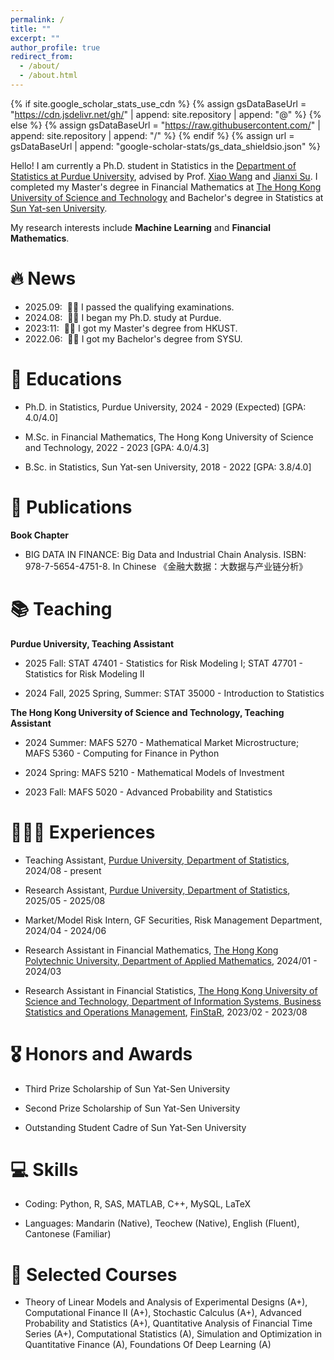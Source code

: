 ```yaml
---
permalink: /
title: ""
excerpt: ""
author_profile: true
redirect_from: 
  - /about/
  - /about.html
---
```


{% if site.google_scholar_stats_use_cdn %}
{% assign gsDataBaseUrl = "https://cdn.jsdelivr.net/gh/" | append: site.repository | append: "@" %}
{% else %}
{% assign gsDataBaseUrl = "https://raw.githubusercontent.com/" | append: site.repository | append: "/" %}
{% endif %}
{% assign url = gsDataBaseUrl | append: "google-scholar-stats/gs_data_shieldsio.json" %}

<span class='anchor' id='about-me'></span>

Hello! I am currently a Ph.D. student in Statistics in the [Department of Statistics at Purdue University](https://www.stat.purdue.edu/index.html), advised by Prof. [Xiao Wang](https://www.stat.purdue.edu/~wangxiao/index.html) and [Jianxi Su](https://www.stat.purdue.edu/~jianxi/). I completed my Master's degree in Financial Mathematics at [The Hong Kong University of Science and Technology](https://hkust.edu.hk/) and Bachelor's degree in Statistics at [Sun Yat-sen University](https://www.sysu.edu.cn/sysuen/). 

My research interests include **Machine Learning** and **Financial Mathematics**. 

<!-- **Stochastic Control** with applications in **Quantitative Finance**. -->

<!-- My research interest includes neural machine translation and computer vision. I have published more than 100 papers at the top international AI conferences with total <a href='https://scholar.google.com/citations?user=DhtAFkwAAAAJ'>google scholar citations <strong><span id='total_cit'>260000+</span></strong></a> (You can also use google scholar badge <a href='https://scholar.google.com/citations?user=DhtAFkwAAAAJ'><img src="https://img.shields.io/endpoint?url={{ url | url_encode }}&logo=Google%20Scholar&labelColor=f6f6f6&color=9cf&style=flat&label=citations"></a>). -->


# 🔥 News
- 2025.09: &nbsp;🎉🎉 I passed the qualifying examinations. 
- 2024.08: &nbsp;🎉🎉 I began my Ph.D. study at Purdue. 
- 2023:11: &nbsp;🎉🎉 I got my Master's degree from HKUST. 
- 2022.06: &nbsp;🎉🎉 I got my Bachelor's degree from SYSU. 

<!-- 
- *2022.02*: &nbsp;🎉🎉 Lorem ipsum dolor sit amet, consectetur adipiscing elit. Vivamus ornare aliquet ipsum, ac tempus justo dapibus sit amet. 
- *2022.02*: &nbsp;🎉🎉 Lorem ipsum dolor sit amet, consectetur adipiscing elit. Vivamus ornare aliquet ipsum, ac tempus justo dapibus sit amet.  
-->

# 📖 Educations
- Ph.D. in Statistics, Purdue University, 2024 - 2029 (Expected) [GPA: 4.0/4.0]

- M.Sc. in Financial Mathematics, The Hong Kong University of Science and Technology, 2022 - 2023 [GPA: 4.0/4.3]

- B.Sc. in Statistics, Sun Yat-sen University, 2018 - 2022 [GPA: 3.8/4.0]



# 📝 Publications 
<!-- 
<div class='paper-box'><div class='paper-box-image'><div><div class="badge">CVPR 2016</div><img src='images/500x300.png' alt="sym" width="100%"></div></div>
<div class='paper-box-text' markdown="1">

[Deep Residual Learning for Image Recognition](https://openaccess.thecvf.com/content_cvpr_2016/papers/He_Deep_Residual_Learning_CVPR_2016_paper.pdf)

**Kaiming He**, Xiangyu Zhang, Shaoqing Ren, Jian Sun

[**Project**](https://scholar.google.com/citations?view_op=view_citation&hl=zh-CN&user=DhtAFkwAAAAJ&citation_for_view=DhtAFkwAAAAJ:ALROH1vI_8AC) <strong><span class='show_paper_citations' data='DhtAFkwAAAAJ:ALROH1vI_8AC'></span></strong>
- Lorem ipsum dolor sit amet, consectetur adipiscing elit. Vivamus ornare aliquet ipsum, ac tempus justo dapibus sit amet. 
</div>
</div>

- [Lorem ipsum dolor sit amet, consectetur adipiscing elit. Vivamus ornare aliquet ipsum, ac tempus justo dapibus sit amet](https://github.com), A, B, C, **CVPR 2020** -->

<!-- 
**Working Paper**

- Perhaps in the future ...

**Published Paper**

- Perhaps in the future ...
-->

**Book Chapter**

- BIG DATA IN FINANCE: Big Data and Industrial Chain Analysis. ISBN: 978-7-5654-4751-8. In Chinese 《金融大数据：大数据与产业链分析》




<!-- 
# 💬 Invited Talks

- Perhaps in the future ...
-->

<!-- 
- *2021.06*, Lorem ipsum dolor sit amet, consectetur adipiscing elit. Vivamus ornare aliquet ipsum, ac tempus justo dapibus sit amet. 
- *2021.03*, Lorem ipsum dolor sit amet, consectetur adipiscing elit. Vivamus ornare aliquet ipsum, ac tempus justo dapibus sit amet.  \| [\[video\]](https://github.com/) 
-->


# 📚 Teaching

**Purdue University, Teaching Assistant**

- 2025 Fall: STAT 47401 - Statistics for Risk Modeling I; STAT 47701 - Statistics for Risk Modeling II

- 2024 Fall, 2025 Spring, Summer: STAT 35000 - Introduction to Statistics

<!-- - 2025 Spring: STAT 35000 - Introduction to Statistics -->

<!-- - 2024 Fall: STAT 35000 - Introduction to Statistics -->

**The Hong Kong University of Science and Technology, Teaching Assistant**

- 2024 Summer: MAFS 5270 - Mathematical Market Microstructure; MAFS 5360 - Computing for Finance in Python

- 2024 Spring: MAFS 5210 - Mathematical Models of Investment

- 2023 Fall: MAFS 5020 - Advanced Probability and Statistics


# 🧑🏻‍💻 Experiences

- Teaching Assistant, [Purdue University, Department of Statistics](https://www.stat.purdue.edu/index.html), 2024/08 - present

- Research Assistant, [Purdue University, Department of Statistics](https://www.stat.purdue.edu/index.html), 2025/05 - 2025/08

- Market/Model Risk Intern, GF Securities, Risk Management Department, 2024/04 - 2024/06

- Research Assistant in Financial Mathematics, [The Hong Kong Polytechnic University, Department of Applied Mathematics](https://www.polyu.edu.hk/ama/), 2024/01 - 2024/03
<!-- Supervisor: Prof. Kexin CHEN -->

- Research Assistant in Financial Statistics, [The Hong Kong University of Science and Technology, Department of Information Systems, Business Statistics and Operations Management](https://isom.hkust.edu.hk/), [FinStaR](https://finstar.hkust.edu.hk/), 2023/02 - 2023/08
<!-- Supervisor: Prof. Yingying LI and Xinghua ZHENG -->


# 🎖 Honors and Awards
<!-- - *2021.10* Lorem ipsum dolor sit amet, consectetur adipiscing elit. Vivamus ornare aliquet ipsum, ac tempus justo dapibus sit amet. 
- *2021.09* Lorem ipsum dolor sit amet, consectetur adipiscing elit. Vivamus ornare aliquet ipsum, ac tempus justo dapibus sit amet.  -->
- Third Prize Scholarship of Sun Yat-Sen University 

- Second Prize Scholarship of Sun Yat-Sen University 

- Outstanding Student Cadre of Sun Yat-Sen University 


# 💻 Skills

- Coding: Python, R, SAS, MATLAB, C++, MySQL, LaTeX

- Languages: Mandarin (Native), Teochew (Native), English (Fluent), Cantonese (Familiar)


# 📑 Selected Courses

- Theory of Linear Models and Analysis of Experimental Designs (A+), Computational Finance II (A+), Stochastic Calculus (A+), Advanced Probability and Statistics (A+), Quantitative Analysis of Financial Time Series (A+), Computational Statistics (A), Simulation and Optimization in Quantitative Finance (A), Foundations Of Deep Learning (A)